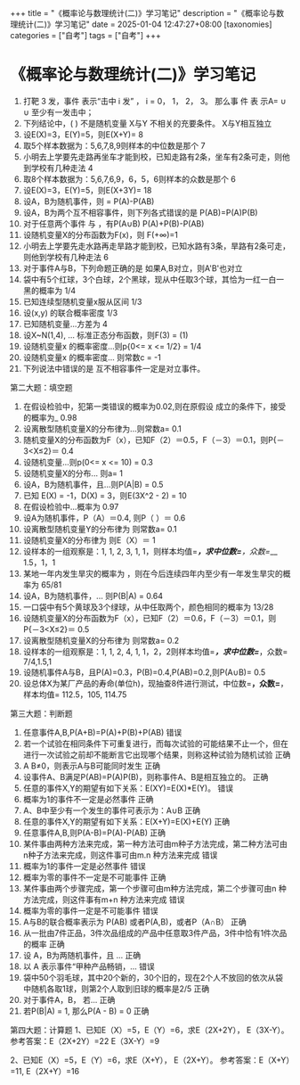 +++
title = "《概率论与数理统计(二)》学习笔记"
description = "《概率论与数理统计(二)》学习笔记"
date = 2025-01-04 12:47:27+08:00
[taxonomies]
categories = ["自考"]
tags = ["自考"]
+++

<!-- more -->
# 《概率论与数理统计(二)》学习笔记

1. 打靶 3 发，事件   表示“击中 i 发” ， i = 0， 1， 2， 3。 那么事 件  表 示A= ∪ ∪  至少有一发击中；
2. 下列结论中，(   ) 不是随机变量 X与Y 不相关的充要条件。 X与Y相互独立
3. 设E(X)=3，E(Y)=5，则E(X+Y)=  8
4. 取5个样本数据为：5,6,7,8,9则样本的中位数是那个 7
5. 小明去上学要先走路再坐车才能到校，已知走路有2条，坐车有2条可走，则他到学校有几种走法 4
6. 取8个样本数据为：5,6,7,6,9，6，5，6则样本的众数是那个 6
7. 设E(X)=3，E(Y)=5，则E(X+3Y)= 18
8. 设A，B为随机事件，则 = P(A)-P(AB)
9. 设A，B为两个互不相容事件，则下列各式错误的是 P(AB)=P(A)P(B)
10. 对于任意两个事件 与 ，有P(A∪B) P(A)+P(B)-P(AB)
11. 设随机变量X的分布函数为F(x)，则 F(+∞)=1
12. 小明去上学要先走水路再走旱路才能到校，已知水路有3条，旱路有2条可走，则他到学校有几种走法 6
13. 对于事件A与B，下列命题正确的是 如果A,B对立，则A'B'也对立
14. 袋中有5个红球，3个白球，2个黑球，现从中任取3个球，其恰为一红一白一黑的概率为 1/4
15. 已知连续型随机变量x服从区间 1/3
16. 设(x,y) 的联合概率密度 1/3
17. 已知随机变量...方差为 4
18. 设X~N(1,4), ... 标准正态分布函数，则F(3) = (1)
19. 设随机变量x 的概率密度...则p{0<= x <= 1/2} = 1/4
20. 设随机变量x 的概率密度... 则常数c =  -1
21. 下列说法中错误的是 互不相容事件一定是对立事件。

第二大题：填空题

1. 在假设检验中，犯第一类错误的概率为0.02,则在原假设 成立的条件下，接受 的概率为_ 0.98
2. 设离散型随机变量X的分布律为...则常数a= 0.1
3. 随机变量X的分布函数为F（x），已知F（2）＝0.5，F（－3）＝0.1，则P{－3<X≤2}＝ 0.4
4. 设随机变量...则p(0<= x <= 10) = 0.3
5. 设随机变量X的分布... 则a= 1
6. 设A，B为随机事件，且...则P(A|B) = 0.5
7. 已知 E(X) = -1，D(X) = 3，则E(3X^2 - 2) = 10
8. 在假设检验中...概率为 0.97
9. 设A为随机事件，P（A）＝0.4, 则P（  ）＝ 0.6
10. 设离散型随机变量Y的分布律为 则常数a= 0.1
11. 设随机变量X的分布律为 则E（X）＝ 1
12. 设样本的一组观察是：1, 1, 2, 3, 1, 1，则样本均值=_________，求中位数=________，众数=___ 1.5，1，1
13. 某地一年内发生旱灾的概率为 ，则在今后连续四年内至少有一年发生旱灾的概率为 65/81
14. 设A，B为随机事件，... 则P(B|A) = 0.64
15. 一口袋中有5个黄球及3个绿球，从中任取两个，颜色相同的概率为 13/28
16. 设随机变量X的分布函数为F（x），已知F（2）＝0.6，F（－3）＝0.1，则P{－3<X≤2}＝  0.5
17. 设离散型随机变量X的分布律为 则常数a= 0.2
18. 设样本的一组观察是：1, 1, 2, 4, 1, 1，2，2则样本均值=___，求中位数=___，众数=  7/4,1.5,1
19. 设随机事件A与B，且P(A)=0.3，P(B)=0.4,P(AB)=0.2,则P(A∪B)=  0.5
20. 设总体X为某厂产品的寿命(单位h)，现抽查8件进行测试，中位数=________，众数=________，样本均值= 112.5，105,  114.75

第三大题：判断题

1. 任意事件A,B,P(A+B)=P(A)+P(B)+P(AB) 错误
2. 若一个试验在相同条件下可重复进行，而每次试验的可能结果不止一个，但在进行一次试验之前却不能断言它出现哪个结果，则称这种试验为随机试验 正确
3. A B≠0，则表示A与B可能同时发生 正确
4. 设事件A、B满足P(AB)=P(A)P(B)，则称事件A、B是相互独立的。 正确
5. 任意的事件X,Y的期望有如下关系：E(XY)=E(X)*E(Y)。 错误
6. 概率为1的事件不一定是必然事件 正确
7. A、B中至少有一个发生的事件可表示为：A∪B 正确
8. 任意的事件X,Y的期望有如下关系：E(X+Y)=E(X)+E(Y) 正确
9. 任意事件A,B,则P(A-B)=P(A)-P(AB) 正确
10. 某件事由两种方法来完成，第一种方法可由m种子方法完成，第二种方法可由n种子方法来完成，则这件事可由m.n 种方法来完成 错误
11. 概率为1的事件一定是必然事件 错误
12. 概率为零的事件不一定是不可能事件 正确
13. 某件事由两个步骤完成，第一个步骤可由m种方法完成，第二个步骤可由n 种方法完成，则这件事有m+n 种方法来完成 错误
14. 概率为零的事件一定是不可能事件 错误
15. A与B的联合概率表示为 P(AB) 或者P(A,B)，或者P（A∩B） 正确
16. 从一批由7件正品，3件次品组成的产品中任意取3件产品，3件中恰有1件次品的概率 正确
17. 设 A，B为两随机事件，且 ... 正确
18. 以 A 表示事件“甲种产品畅销，... 错误
19. 袋中50个羽毛球，其中20个新的，30个旧的，现在2个人不放回的依次从袋中随机各取1球，则第2个人取到旧球的概率是2/5 正确
20. 对于事件A，B， 若... 正确
21. 若P(B|A) = 1, 那么P(A - B) = 0 正确

第四大题：计算题
1、已知E（X）=5，E（Y）=6，求E（2X+2Y），   E（3X-Y）。
参考答案：E（2X+2Y）=22   E（3X-Y）=9

2、已知E（X）=5，E（Y）=6，求E（X+Y），   E（2X+Y）。
参考答案：E（X+Y）=11, E（2X+Y）=16
